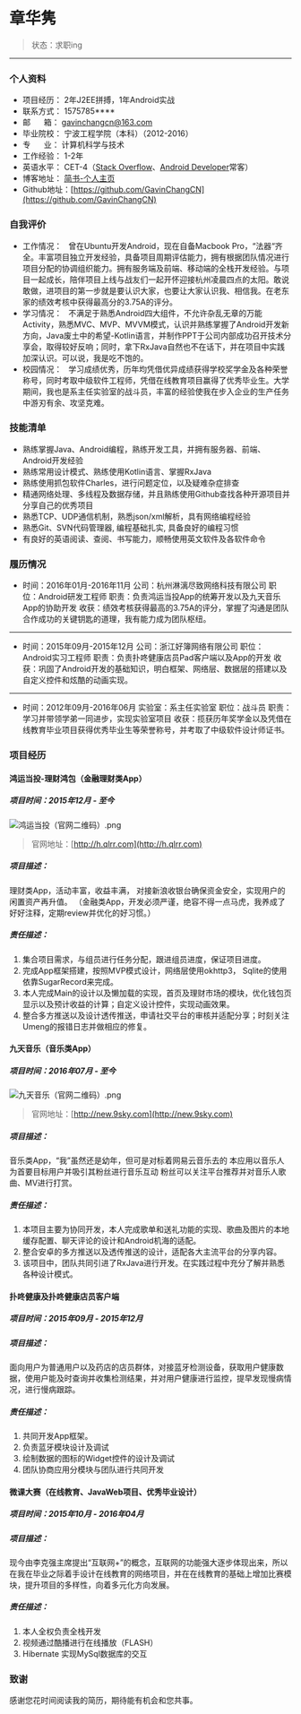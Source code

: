 # 章华隽

>  状态：求职ing

___
### 个人资料
- 项目经历： 2年J2EE拼搏，1年Android实战
- 联系方式： 1575785\*\*\*\*
- 邮&nbsp;&nbsp;&nbsp;&nbsp;&nbsp;&nbsp;箱： gavinchangcn@163.com
- 毕业院校： 宁波工程学院（本科）（2012-2016）
- 专&nbsp;&nbsp;&nbsp;&nbsp;&nbsp;&nbsp;业： 计算机科学与技术
- 工作经验： 1-2年
- 英语水平： CET-4（[Stack Overflow](http://stackoverflow.com)、[Android Developer](https://developer.android.com/index.html)常客）
- 博客地址： [简书-个人主页](http://www.jianshu.com/users/ad3321aa38f1/latest_articles)
- Github地址：[https://github.com/GavinChangCN](https://github.com/GavinChangCN)

### 自我评价
- 工作情况：   曾在Ubuntu开发Android，现在自备Macbook Pro，“法器“齐全。丰富项目独立开发经验，具备项目周期评估能力，拥有根据团队情况进行项目分配的协调组织能力。拥有服务端及前端、移动端的全栈开发经验。与项目一起成长，陪伴项目上线与战友们一起开怀迎接杭州凌晨四点的太阳。敢说敢做，进项目的第一步就是要认识大家，也要让大家认识我、相信我。在老东家的绩效考核中获得最高分的3.75A的评分。
- 学习情况：   不满足于熟悉Android四大组件，不允许杂乱无章的万能Activity，熟悉MVC、MVP、MVVM模式，认识并熟练掌握了Android开发新方向，Java废土中的希望-Kotlin语言，并制作PPT于公司内部成功召开技术分享会，取得较好反响；同时，拿下RxJava自然也不在话下，并在项目中实践加深认识。可以说，我是吃不饱的。
- 校园情况：   学习成绩优秀，历年均凭借优异成绩获得学校奖学金及各种荣誉称号，同时考取中级软件工程师，凭借在线教育项目赢得了优秀毕业生。大学期间，我也是系主任实验室的战斗员，丰富的经验使我在步入企业的生产任务中游刃有余、攻坚克难。

### 技能清单
- 熟练掌握Java、Android编程，熟练开发工具，并拥有服务器、前端、Android开发经验
- 熟练常用设计模式、熟练使用Kotlin语言、掌握RxJava
- 熟练使用抓包软件Charles，进行问题定位，以及疑难杂症排查
- 精通网络处理、多线程及数据存储，并且熟练使用Github查找各种开源项目并分享自己的优秀项目
- 熟悉TCP、UDP通信机制，熟悉json/xml解析，具有网络编程经验
- 熟悉Git、SVN代码管理器, 编程基础扎实, 具备良好的编程习惯
- 有良好的英语阅读、查阅、书写能力，顺畅使用英文软件及各软件命令

### 履历情况
* 时间：2016年01月-2016年11月       公司：杭州淋漓尽致网络科技有限公司
职位：Android研发工程师               职责：负责鸿运当投App的统筹开发以及九天音乐App的协助开发
收获：绩效考核获得最高的3.75A的评分，掌握了沟通是团队合作成功的关键钥匙的道理，我有能力成为团队枢纽。
___
* 时间：2015年09月-2015年12月       公司：浙江好簿网络有限公司
职位：Android实习工程师               职责：负责扑咚健康店员Pad客户端以及App的开发
收获：巩固了Android开发的基础知识，明白框架、网络层、数据层的搭建以及自定义控件和炫酷的动画实现。
___
* 时间：2012年09月-2016年06月       实验室：系主任实验室
职位：战斗员                           职责：学习并带领学弟一同进步，实现实验室项目
收获：揽获历年奖学金以及凭借在线教育毕业项目获得优秀毕业生等荣誉称号，并考取了中级软件设计师证书。

### 项目经历
#### 鸿运当投-理财鸿包（金融理财类App）
##### 项目时间：2015年12月 - 至今
![鸿运当投（官网二维码）.png](http://upload-images.jianshu.io/upload_images/875437-aa5ba9d8bae5b80d.png?imageMogr2/auto-orient/strip%7CimageView2/2/w/1240)
> 官网地址：[http://h.qlrr.com](http://h.qlrr.com)

##### 项目描述：
理财类App，活动丰富，收益丰满，
对接新浪收银台确保资金安全，实现用户的闲置资产再升值。
（金融类App，开发必须严谨，绝容不得一点马虎，我养成了
好好注释，定期review并优化的好习惯。）
##### 责任描述：
1. 集合项目需求，与组员进行任务分配，跟进组员进度，保证项目进度。
2. 完成App框架搭建，按照MVP模式设计，网络层使用okhttp3， Sqlite的使用依靠SugarRecord来完成。
3. 本人完成Main的设计以及懒加载的实现，首页及理财市场的模块，优化钱包页显示以及预计收益的计算；自定义设计控件，实现动画效果。
4. 整合多方推送以及设计透传推送，申请社交平台的审核并适配分享；时刻关注Umeng的报错日志并做相应的修复。

#### 九天音乐（音乐类App）
##### 项目时间：2016年07月 - 至今
![九天音乐（官网二维码）.png](http://upload-images.jianshu.io/upload_images/875437-0a82b248030e6c44.png?imageMogr2/auto-orient/strip%7CimageView2/2/w/1240)
> 官网地址：[http://new.9sky.com](http://new.9sky.com)

##### 项目描述：
音乐类App，“我”虽然还是幼年，但可是对标着网易云音乐去的
本应用以音乐人为首要目标用户并吸引其粉丝进行音乐互动
粉丝可以关注平台推荐并对音乐人歌曲、MV进行打赏。
##### 责任描述：
1. 本项目主要为协同开发，本人完成歌单和送礼功能的实现、歌曲及图片的本地缓存配置、聊天评论的设计和Android机海的适配。
2. 整合安卓的多方推送以及透传推送的设计，适配各大主流平台的分享内容。
3. 该项目中，团队共同引进了RxJava进行开发。在实践过程中充分了解并熟悉各种设计模式。

#### 扑咚健康及扑咚健康店员客户端
##### 项目时间：2015年09月 - 2015年12月
##### 项目描述：
面向用户为普通用户以及药店的店员群体，对接蓝牙检测设备，获取用户健康数据，使用户能及时查询并收集检测结果，并对用户健康进行监控，提早发现慢病情况，进行慢病跟踪。
##### 责任描述：
1. 共同开发App框架。
2. 负责蓝牙模块设计及调试
3. 绘制数据的图标的Widget控件的设计及调试
4. 团队协商应用分模块与团队进行共同开发

#### 微课大赛（在线教育、JavaWeb项目、优秀毕业设计）
##### 项目时间：2015年10月 - 2016年04月
##### 项目描述：
现今由李克强主席提出“互联网+”的概念，互联网的功能强大逐步体现出来，所以在我在毕业之际着手设计在线教育的网络项目，并在在线教育的基础上增加比赛模块，提升项目的多样性，向着多元化方向发展。
##### 责任描述：
1. 本人全权负责全栈开发
2. 视频通过酷播进行在线播放（FLASH）
3. Hibernate 实现MySql数据库的交互

### 致谢
感谢您花时间阅读我的简历，期待能有机会和您共事。
